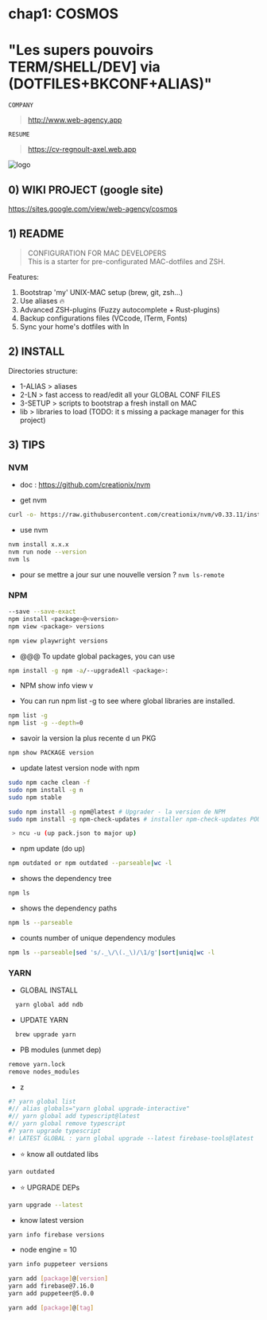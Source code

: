 # chap1: COSMOS

# "Les supers pouvoirs TERM/SHELL/DEV] via (DOTFILES+BKCONF+ALIAS)"

`COMPANY`

> http://www.web-agency.app

`RESUME`

> https://cv-regnoult-axel.web.app

![logo](https://github.com/regnou/app-dotfile/blob/main/i/cosmos.webp)

## 0) WIKI PROJECT (google site)

https://sites.google.com/view/web-agency/cosmos

## 1) README

> CONFIGURATION FOR MAC DEVELOPERS  
> This is a starter for pre-configurated MAC-dotfiles and ZSH.

Features:

1. Bootstrap 'my' UNIX-MAC setup (brew, git, zsh...)
2. Use aliases 🔥
3. Advanced ZSH-plugins (Fuzzy autocomplete + Rust-plugins)
4. Backup configurations files (VCcode, ITerm, Fonts)
5. Sync your home's dotfiles with ln

## 2) INSTALL

Directories structure:

- 1-ALIAS > aliases
- 2-LN > fast access to read/edit all your GLOBAL CONF FILES
- 3-SETUP > scripts to bootstrap a fresh install on MAC
- lib > libraries to load (TODO: it s missing a package manager for this project)

## 3) TIPS

### NVM

- doc : https://github.com/creationix/nvm

- get nvm

```bash
curl -o- https://raw.githubusercontent.com/creationix/nvm/v0.33.11/install.sh | bash
```

- use nvm

```bash
nvm install x.x.x
nvm run node --version
nvm ls
```

- pour se mettre a jour sur une nouvelle version ?
  `nvm ls-remote`

### NPM

```bash
--save --save-exact
npm install <package>@<version>
npm view <package> versions

npm view playwright versions
```

- @@@ To update global packages, you can use

```bash
npm install -g npm -a/--upgradeAll <package>:
```

- NPM show info view v

- You can run npm list -g to see where global libraries are installed.

```bash
npm list -g
npm list -g --depth=0
```

- savoir la version la plus recente d un PKG

```bash
npm show PACKAGE version
```

- update latest version node with npm

```bash
sudo npm cache clean -f
sudo npm install -g n
sudo npm stable

sudo npm install -g npm@latest # Upgrader - la version de NPM
sudo npm install -g npm-check-updates # installer npm-check-updates POUR upgrader aux dernieres versions avec NPM
```

```bash
 > ncu -u (up pack.json to major up)
```

- npm update (do up)

```bash
npm outdated or npm outdated --parseable|wc -l
```

- shows the dependency tree

```bash
npm ls
```

- shows the dependency paths

```bash
npm ls --parseable
```

- counts number of unique dependency modules

```bash
npm ls --parseable|sed 's/._\/\(._\)/\1/g'|sort|uniq|wc -l
```

### YARN

- GLOBAL INSTALL

```bash
  yarn global add ndb
```

- UPDATE YARN

```bash
  brew upgrade yarn
```

- PB modules (unmet dep)

```bash
remove yarn.lock
remove nodes_modules
```

- z

```bash
#? yarn global list
#// alias globals="yarn global upgrade-interactive"
#// yarn global add typescript@latest
#// yarn global remove typescript
#? yarn upgrade typescript
#! LATEST GLOBAL : yarn global upgrade --latest firebase-tools@latest
```

- ⭐ know all outdated libs

```bash
yarn outdated
```

- ⭐ UPGRADE DEPs

```bash
yarn upgrade --latest
```

- know latest version

```bash
yarn info firebase versions
```

- node engine = 10

```bash
yarn info puppeteer versions

yarn add [package]@[version]
yarn add firebase@7.16.0
yarn add puppeteer@5.0.0

yarn add [package]@[tag]
```

